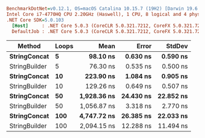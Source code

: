 ``` ini

BenchmarkDotNet=v0.12.1, OS=macOS Catalina 10.15.7 (19H2) [Darwin 19.6.0]
Intel Core i7-4770HQ CPU 2.20GHz (Haswell), 1 CPU, 8 logical and 4 physical cores
.NET Core SDK=5.0.103
  [Host]     : .NET Core 5.0.3 (CoreCLR 5.0.321.7212, CoreFX 5.0.321.7212), X64 RyuJIT
  DefaultJob : .NET Core 5.0.3 (CoreCLR 5.0.321.7212, CoreFX 5.0.321.7212), X64 RyuJIT


```
|        Method | Loops |        Mean |     Error |    StdDev |
|-------------- |------ |------------:|----------:|----------:|
|  **StringConcat** |     **5** |    **98.10 ns** |  **0.630 ns** |  **0.590 ns** |
| StringBuilder |     5 |    76.30 ns |  0.535 ns |  0.500 ns |
|  **StringConcat** |    **10** |   **223.90 ns** |  **1.084 ns** |  **0.905 ns** |
| StringBuilder |    10 |   129.26 ns |  0.649 ns |  0.507 ns |
|  **StringConcat** |    **50** | **1,928.36 ns** | **24.430 ns** | **22.852 ns** |
| StringBuilder |    50 | 1,056.87 ns |  3.318 ns |  2.770 ns |
|  **StringConcat** |   **100** | **4,747.72 ns** | **26.385 ns** | **22.033 ns** |
| StringBuilder |   100 | 2,094.15 ns | 12.288 ns | 11.494 ns |
